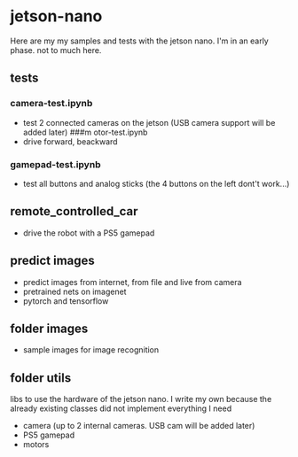 # jetson-nano
Here are my my samples and tests with the jetson nano. 
I'm in an early phase. not to much here.

## tests
### camera-test.ipynb
* test 2 connected cameras on the jetson (USB camera support will be added later)
###m otor-test.ipynb
* drive forward, beackward
### gamepad-test.ipynb
* test all buttons and analog sticks (the 4 buttons on the left dont't work...)

## remote_controlled_car
* drive the robot with a PS5 gamepad

## predict images
* predict images from internet, from file and live from camera 
* pretrained nets on imagenet
* pytorch and tensorflow

## folder images
* sample images for image recognition

## folder utils
libs to use the hardware of the jetson nano. I write my own because the already existing classes did not implement everything I need 
*  camera (up to 2 internal cameras. USB cam will be added later)  
*  PS5 gamepad
*  motors

